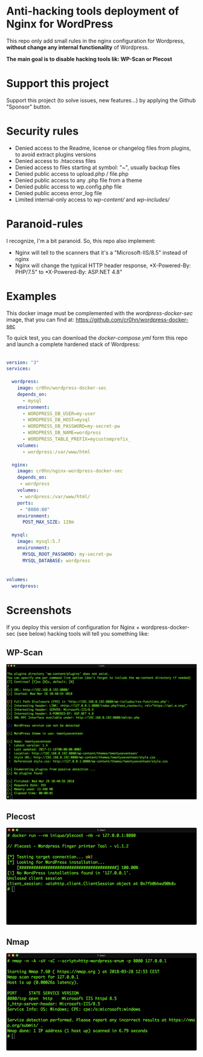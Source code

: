 # Anti-hacking tools deployment of Nginx for WordPress

This repo only add small rules in the nginx configuration for Wordpress, **without change any internal functionality** of Wordpress.

**The main goal is to disable hacking tools lik: WP-Scan or Plecost**

# Support this project

Support this project (to solve issues, new features...) by applying the Github "Sponsor" button.

# Security rules

- Denied access to the Readme, license or changelog files from plugins, to avoid extract plugins versions
- Denied access to .htaccess files
- Denied access to files starting at symbol: "~", usually backup files
- Denied public access to upload.php / file.php
- Denied public access to any .php file from a theme
- Denied public access to wp.config.php file
- Denied public access error_log file
- Limited internal-only access to *wp-content/* and *wp-includes/*

# Paranoid-rules

I recognize, I'm a bit paranoid. So, this repo also implement:

- Nginx will tell to the scanners that it's a "Microsoft-IIS/8.5" instead of nginx
- Nginx will change the typical HTTP header response, *X-Powered-By: PHP/7.5" to *X-Powered-By: ASP.NET 4.8"


# Examples

This docker image must be complemented with the *wordpress-docker-sec* image, that you can find at: https://github.com/cr0hn/wordpress-docker-sec

To quick test, you can download the *docker-compose.yml* form this repo and launch a complete hardened stack of Wordpress:

```yaml

version: "3"
services:

  wordpress:
    image: cr0hn/wordpress-docker-sec
    depends_on:
      - mysql
    environment:
      - WORDPRESS_DB_USER=my-user
      - WORDPRESS_DB_HOST=mysql
      - WORDPRESS_DB_PASSWORD=my-secret-pw
      - WORDPRESS_DB_NAME=wordpress
      - WORDPRESS_TABLE_PREFIX=mycustomprefix_
    volumes:
      - wordpress:/var/www/html

  nginx:
    image: cr0hn/nginx-wordpress-docker-sec
    depends_on:
     - wordpress
    volumes:
     - wordpress:/var/www/html/
    ports:
     - "8080:80"
    environment:
      POST_MAX_SIZE: 128m

  mysql:
    image: mysql:5.7
    environment:
      MYSQL_ROOT_PASSWORD: my-secret-pw
      MYSQL_DATABASE: wordpress


volumes:
  wordpress:
```

# Screenshots

If you deploy this version of configuration for Nginx + wordpress-docker-sec (see below) hacking tools will tell you something like:

## WP-Scan

![WP-SCan](screenshots/wp-scan.jpg)

## Plecost

![Plecost](screenshots/plecost.jpg)

## Nmap

![Nmap](screenshots/nmap.jpg)
